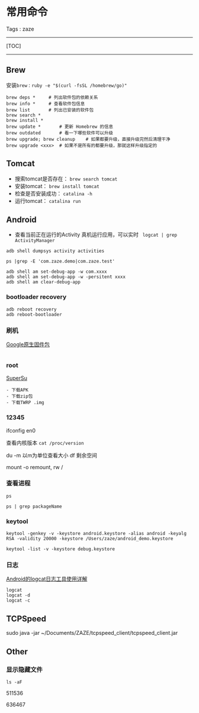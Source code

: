 
# 常用命令

Tags : zaze

---

[TOC]

---

## Brew

安装``brew`` : ``ruby -e "$(curl -fsSL /homebrew/go)"``

```
brew deps *		# 列出软件包的依赖关系
brew info *		# 查看软件包信息
brew list		# 列出已安装的软件包
brew search *
brew install *
brew update	*		# 更新 Homebrew 的信息
brew outdated		# 看一下哪些软件可以升级
brew upgrade; brew cleanup    # 如果都要升级，直接升级完然后清理干净
brew upgrade <xxx>	# 如果不是所有的都要升级，那就这样升级指定的

```

## Tomcat

- 搜索tomcat是否存在：
``brew search tomcat``
- 安装tomcat：
``brew install tomcat``
- 检查是否安装成功：
``catalina -h``
- 运行tomcat：
``catalina run``

## Android

- 查看当前正在运行的Activity
真机运行应用，可以实时
`` logcat | grep ActivityManager``

``adb shell dumpsys activity activities``

``ps |grep -E 'com.zaze.demo|com.zaze.test'``

```
adb shell am set-debug-app -w com.xxxx
adb shell am set-debug-app -w -persitent xxxx
adb shell am clear-debug-app
```


###  bootloader recovery

```
adb reboot recovery
adb reboot-bootloader
```

### 刷机

[Google原生固件包][1]

```
```

### root
[SuperSu][2]

```
- 下载APK
- 下载zip包
- 下载TWRP .img

```

### 12345

ifconfig en0

查看内核版本 ``cat /proc/version``


du -m    以m为单位查看大小
df	剩余空间

mount -o remount, rw /

### 查看进程

``ps``

``ps | grep packageName``

### keytool

```
keytool -genkey -v -keystore android.keystore -alias android -keyalg RSA -validity 20000 -keystore /Users/zaze/android_demo.keystore

keytool -list -v -keystore debug.keystore

```

### 日志
[Android的logcat日志工具使用详解][3]

```
logcat
logcat -d
logcat -c

```

## TCPSpeed

sudo java -jar ~/Documents/ZAZE/tcpspeed_client/tcpspeed_client.jar

## Other

### 显示隐藏文件

``ls -aF``



511536

636467


  [1]: https://developers.google.com/android/nexus/images
  [2]: http://www.supersu.com/download
  [3]: http://ghoulich.xninja.org/2015/12/08/android_logcat_manual/